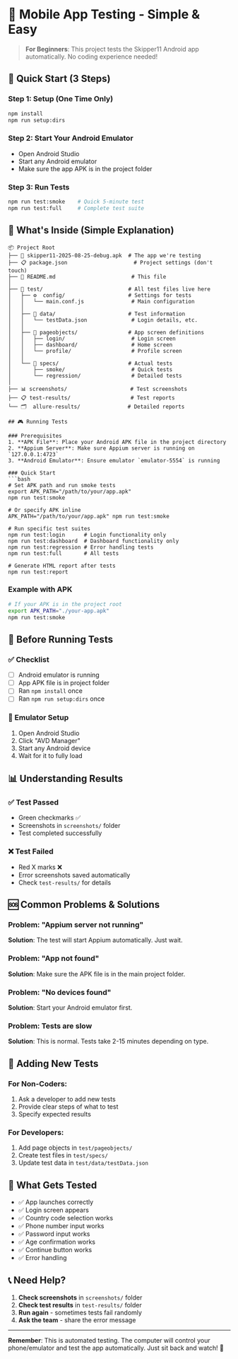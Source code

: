 # 📱 Mobile App Testing - Simple & Easy

> **For Beginners**: This project tests the Skipper11 Android app automatically. No coding experience needed!

## 🚀 Quick Start (3 Steps)

### Step 1: Setup (One Time Only)
```bash
npm install
npm run setup:dirs
```

### Step 2: Start Your Android Emulator
- Open Android Studio
- Start any Android emulator
- Make sure the app APK is in the project folder

### Step 3: Run Tests
```bash
npm run test:smoke    # Quick 5-minute test
npm run test:full     # Complete test suite
```

## 📁 What's Inside (Simple Explanation)

```
📦 Project Root
├── 📱 skipper11-2025-08-25-debug.apk  # The app we're testing
├── 📋 package.json                     # Project settings (don't touch)
├── 📖 README.md                        # This file
│
├── 🧪 test/                           # All test files live here
│   ├── ⚙️  config/                    # Settings for tests
│   │   └── main.conf.js               # Main configuration
│   │
│   ├── 📄 data/                       # Test information
│   │   └── testData.json              # Login details, etc.
│   │
│   ├── 📱 pageobjects/                # App screen definitions
│   │   ├── login/                     # Login screen
│   │   ├── dashboard/                 # Home screen
│   │   └── profile/                   # Profile screen
│   │
│   └── 🧪 specs/                      # Actual tests
│       ├── smoke/                     # Quick tests
│       └── regression/                # Detailed tests
│
├── 📊 screenshots/                    # Test screenshots
├── 📋 test-results/                   # Test reports
└── 🗂️  allure-results/               # Detailed reports

## 🎮 Running Tests

### Prerequisites
1. **APK File**: Place your Android APK file in the project directory
2. **Appium Server**: Make sure Appium server is running on `127.0.0.1:4723`
3. **Android Emulator**: Ensure emulator `emulator-5554` is running

### Quick Start
```bash
# Set APK path and run smoke tests
export APK_PATH="/path/to/your/app.apk"
npm run test:smoke

# Or specify APK inline
APK_PATH="/path/to/your/app.apk" npm run test:smoke

# Run specific test suites
npm run test:login      # Login functionality only
npm run test:dashboard  # Dashboard functionality only
npm run test:regression # Error handling tests
npm run test:full       # All tests

# Generate HTML report after tests
npm run test:report
```

### Example with APK
```bash
# If your APK is in the project root
export APK_PATH="./your-app.apk"
npm run test:smoke
```

## 🔧 Before Running Tests

### ✅ Checklist
- [ ] Android emulator is running
- [ ] App APK file is in project folder
- [ ] Ran `npm install` once
- [ ] Ran `npm run setup:dirs` once

### 📱 Emulator Setup
1. Open Android Studio
2. Click "AVD Manager" 
3. Start any Android device
4. Wait for it to fully load

## 📊 Understanding Results

### ✅ Test Passed
- Green checkmarks ✅
- Screenshots in `screenshots/` folder
- Test completed successfully

### ❌ Test Failed  
- Red X marks ❌
- Error screenshots saved automatically
- Check `test-results/` for details

## 🆘 Common Problems & Solutions

### Problem: "Appium server not running"
**Solution**: The test will start Appium automatically. Just wait.

### Problem: "App not found"
**Solution**: Make sure the APK file is in the main project folder.

### Problem: "No devices found"
**Solution**: Start your Android emulator first.

### Problem: Tests are slow
**Solution**: This is normal. Tests take 2-15 minutes depending on type.

## 📝 Adding New Tests

### For Non-Coders:
1. Ask a developer to add new tests
2. Provide clear steps of what to test
3. Specify expected results

### For Developers:
1. Add page objects in `test/pageobjects/`
2. Create test files in `test/specs/`
3. Update test data in `test/data/testData.json`

## 🎯 What Gets Tested

- ✅ App launches correctly
- ✅ Login screen appears
- ✅ Country code selection works
- ✅ Phone number input works  
- ✅ Password input works
- ✅ Age confirmation works
- ✅ Continue button works
- ✅ Error handling

## 📞 Need Help?

1. **Check screenshots** in `screenshots/` folder
2. **Check test results** in `test-results/` folder  
3. **Run again** - sometimes tests fail randomly
4. **Ask the team** - share the error message

---

**Remember**: This is automated testing. The computer will control your phone/emulator and test the app automatically. Just sit back and watch! 🍿
